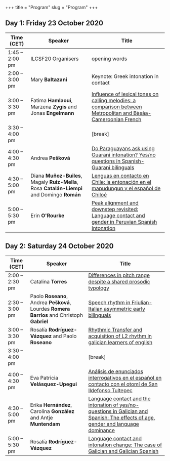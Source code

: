 +++
title = "Program"
slug = "Program"
+++

## Day 1: Friday 23 October 2020

| Time (CET) | Speaker | Title |
|-|-|-|
| 1:45 – 2:00 pm | ILCSF20 Organisers |  opening words |
| 2:00 – 3:00 pm | Mary **Baltazani** |  Keynote: Greek intonation in contact |
| 3:00 – 3:30 pm | Fatima **Hamlaoui**, Marzena **Zygis** and Jonas **Engelmann** |  [Influence of lexical tones on calling melodies: a comparison between Metropolitan and Bàsàa-Cameroonian French](/abstracts/ILCSF20_abstract_5.pdf)  |
| 3:30 – 4:00 pm  |  |  [break] |
| 4:00 – 4:30 pm | Andrea **Pešková** |  [Do Paraguayans ask using Guarani intonation? Yes/no questions in Spanish-Guarani bilinguals](/abstracts/ILCSF20_abstract_7.pdf)  |
| 4:30 – 5:00 pm | Diana **Muñoz-Builes**, Magaly **Ruiz-Mella**, Rosa **Catalán-Liempi** and Domingo **Román** |  [Lenguas en contacto en Chile: la entonación en el mapudungun y el español de Chiloé](/abstracts/ILCSF20_abstract_10.pdf)  |
| 5:00 – 5:30 pm | Erin **O'Rourke** |  [Peak alignment and downstep revisited: Language contact and gender in Peruvian Spanish Intonation](/abstracts/ILCSF20_abstract_13.pdf)  |

## Day 2: Saturday 24 October 2020

| Time (CET) | Speaker | Title |
|-|-|-|
| 2:00 – 2:30 pm | Catalina **Torres** |  [Differences in pitch range despite a shared prosodic typology](/abstracts/ILCSF20_abstract_11.pdf)  |
| 2:30 – 3:00 pm | Paolo **Roseano**, Andrea **Pešková**, Lourdes **Romera Barrios** and Christoph **Gabriel** |  [Speech rhythm in Friulian-Italian asymmetric early bilinguals](/abstracts/ILCSF20_abstract_6.pdf)  |
| 3:00 – 3:30 pm | Rosalía **Rodríguez-Vázquez** and Paolo **Roseano** |  [Rhythmic Transfer and acquisition of L2 rhythm in galician learners of english](/abstracts/ILCSF20_abstract_14.pdf)  |
| 3:30 – 4:00 pm  |  |  [break] |
| 4:00 – 4:30 pm | Eva Patricia **Velásquez-Upegui** |  [Análisis de enunciados interrogativos en el español en contacto con el otomí de San Ildefonso Tultepec](/abstracts/ILCSF20_abstract_9.pdf)  |
| 4:30 – 5:00 pm | Erika **Hernández**, Carolina **González** and Antje **Muntendam** |  [Language contact and the intonation of yes/no-questions in Galician and Spanish: The effects of age, gender and language dominance](/abstracts/ILCSF20_abstract_15.pdf)  |
| 5:00 – 5:30 pm | Rosalía **Rodríguez-Vázquez** |  [Language contact and intonation change: The case of Galician and Galician Spanish](/abstracts/ILCSF20_abstract_1.pdf) |
